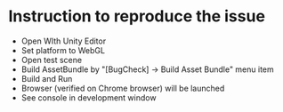 
# Instruction to reproduce the issue

* Open WIth Unity Editor
* Set platform to WebGL
* Open test scene
* Build AssetBundle by "[BugCheck] -> Build Asset Bundle" menu item
* Build and Run
* Browser (verified on Chrome browser) will be launched
* See console in development window
